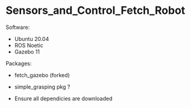 # Sensors_and_Control_Fetch_Robot

Software:

- Ubuntu 20.04
- ROS Noetic
- Gazebo 11

Packages:

- fetch_gazebo (forked)
- simple_grasping pkg ?

- Ensure all dependicies are downloaded
